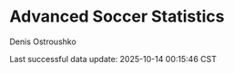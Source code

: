 # Advanced Soccer Statistics
Denis Ostroushko

<!-- gfm -->

Last successful data update: 2025-10-14 00:15:46 CST
